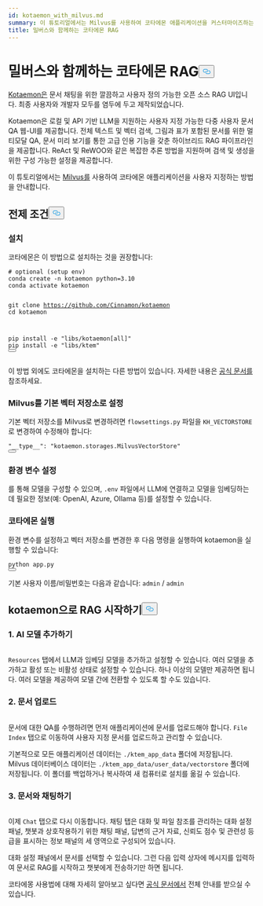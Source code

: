 ```yaml
---
id: kotaemon_with_milvus.md
summary: 이 튜토리얼에서는 Milvus를 사용하여 코타에몬 애플리케이션을 커스터마이즈하는 방법을 안내합니다.
title: 밀버스와 함께하는 코타에몬 RAG
---
```

<h1 id="Kotaemon-RAG-with-Milvus" class="common-anchor-header">밀버스와 함께하는 코타에몬 RAG<button data-href="#Kotaemon-RAG-with-Milvus" class="anchor-icon" translate="no">
      <svg translate="no"
        aria-hidden="true"
        focusable="false"
        height="20"
        version="1.1"
        viewBox="0 0 16 16"
        width="16"
      >
        <path
          fill="#0092E4"
          fill-rule="evenodd"
          d="M4 9h1v1H4c-1.5 0-3-1.69-3-3.5S2.55 3 4 3h4c1.45 0 3 1.69 3 3.5 0 1.41-.91 2.72-2 3.25V8.59c.58-.45 1-1.27 1-2.09C10 5.22 8.98 4 8 4H4c-.98 0-2 1.22-2 2.5S3 9 4 9zm9-3h-1v1h1c1 0 2 1.22 2 2.5S13.98 12 13 12H9c-.98 0-2-1.22-2-2.5 0-.83.42-1.64 1-2.09V6.25c-1.09.53-2 1.84-2 3.25C6 11.31 7.55 13 9 13h4c1.45 0 3-1.69 3-3.5S14.5 6 13 6z"
        ></path>
      </svg>
    </button></h1><p><a href="https://github.com/Cinnamon/kotaemon">Kotaemon은</a> 문서 채팅을 위한 깔끔하고 사용자 정의 가능한 오픈 소스 RAG UI입니다. 최종 사용자와 개발자 모두를 염두에 두고 제작되었습니다.</p>
<p>Kotaemon은 로컬 및 API 기반 LLM을 지원하는 사용자 지정 가능한 다중 사용자 문서 QA 웹-UI를 제공합니다. 전체 텍스트 및 벡터 검색, 그림과 표가 포함된 문서를 위한 멀티모달 QA, 문서 미리 보기를 통한 고급 인용 기능을 갖춘 하이브리드 RAG 파이프라인을 제공합니다. ReAct 및 ReWOO와 같은 복잡한 추론 방법을 지원하며 검색 및 생성을 위한 구성 가능한 설정을 제공합니다.</p>
<p>이 튜토리얼에서는 <a href="https://milvus.io/">Milvus를</a> 사용하여 코타에몬 애플리케이션을 사용자 지정하는 방법을 안내합니다.</p>
<h2 id="Prerequisites" class="common-anchor-header">전제 조건<button data-href="#Prerequisites" class="anchor-icon" translate="no">
      <svg translate="no"
        aria-hidden="true"
        focusable="false"
        height="20"
        version="1.1"
        viewBox="0 0 16 16"
        width="16"
      >
        <path
          fill="#0092E4"
          fill-rule="evenodd"
          d="M4 9h1v1H4c-1.5 0-3-1.69-3-3.5S2.55 3 4 3h4c1.45 0 3 1.69 3 3.5 0 1.41-.91 2.72-2 3.25V8.59c.58-.45 1-1.27 1-2.09C10 5.22 8.98 4 8 4H4c-.98 0-2 1.22-2 2.5S3 9 4 9zm9-3h-1v1h1c1 0 2 1.22 2 2.5S13.98 12 13 12H9c-.98 0-2-1.22-2-2.5 0-.83.42-1.64 1-2.09V6.25c-1.09.53-2 1.84-2 3.25C6 11.31 7.55 13 9 13h4c1.45 0 3-1.69 3-3.5S14.5 6 13 6z"
        ></path>
      </svg>
    </button></h2><h3 id="Installation" class="common-anchor-header">설치</h3><p>코타에몬은 이 방법으로 설치하는 것을 권장합니다:</p>
<pre><code translate="no" class="language-shell"><span class="hljs-comment"># optional (setup env)</span>
conda create -n kotaemon python=3.10
conda activate kotaemon

git <span class="hljs-built_in">clone</span> https://github.com/Cinnamon/kotaemon
<span class="hljs-built_in">cd</span> kotaemon

pip install -e <span class="hljs-string">&quot;libs/kotaemon[all]&quot;</span>
pip install -e <span class="hljs-string">&quot;libs/ktem&quot;</span>
<button class="copy-code-btn"></button></code></pre>
<p>이 방법 외에도 코타에몬을 설치하는 다른 방법이 있습니다. 자세한 내용은 <a href="https://github.com/Cinnamon/kotaemon?tab=readme-ov-file#installation">공식 문서를</a> 참조하세요.</p>
<h3 id="Set-Milvus-as-the-default-vector-storage" class="common-anchor-header">Milvus를 기본 벡터 저장소로 설정</h3><p>기본 벡터 저장소를 Milvus로 변경하려면 <code translate="no">flowsettings.py</code> 파일을 <code translate="no">KH_VECTORSTORE</code> 로 변경하여 수정해야 합니다:</p>
<pre><code translate="no" class="language-python"><span class="hljs-string">&quot;__type__&quot;</span>: <span class="hljs-string">&quot;kotaemon.storages.MilvusVectorStore&quot;</span>
<button class="copy-code-btn"></button></code></pre>
<h3 id="Set-Environment-Variables" class="common-anchor-header">환경 변수 설정</h3><p>를 통해 모델을 구성할 수 있으며, <code translate="no">.env</code> 파일에서 LLM에 연결하고 모델을 임베딩하는 데 필요한 정보(예: OpenAI, Azure, Ollama 등)를 설정할 수 있습니다.</p>
<h3 id="Run-Kotaemon" class="common-anchor-header">코타에몬 실행</h3><p>환경 변수를 설정하고 벡터 저장소를 변경한 후 다음 명령을 실행하여 kotaemon을 실행할 수 있습니다:</p>
<pre><code translate="no" class="language-shell">python app.py
<button class="copy-code-btn"></button></code></pre>
<p>기본 사용자 이름/비밀번호는 다음과 같습니다: <code translate="no">admin</code> / <code translate="no">admin</code></p>
<h2 id="Start-RAG-with-kotaemon" class="common-anchor-header">kotaemon으로 RAG 시작하기<button data-href="#Start-RAG-with-kotaemon" class="anchor-icon" translate="no">
      <svg translate="no"
        aria-hidden="true"
        focusable="false"
        height="20"
        version="1.1"
        viewBox="0 0 16 16"
        width="16"
      >
        <path
          fill="#0092E4"
          fill-rule="evenodd"
          d="M4 9h1v1H4c-1.5 0-3-1.69-3-3.5S2.55 3 4 3h4c1.45 0 3 1.69 3 3.5 0 1.41-.91 2.72-2 3.25V8.59c.58-.45 1-1.27 1-2.09C10 5.22 8.98 4 8 4H4c-.98 0-2 1.22-2 2.5S3 9 4 9zm9-3h-1v1h1c1 0 2 1.22 2 2.5S13.98 12 13 12H9c-.98 0-2-1.22-2-2.5 0-.83.42-1.64 1-2.09V6.25c-1.09.53-2 1.84-2 3.25C6 11.31 7.55 13 9 13h4c1.45 0 3-1.69 3-3.5S14.5 6 13 6z"
        ></path>
      </svg>
    </button></h2><h3 id="1-Add-your-AI-models" class="common-anchor-header">1. AI 모델 추가하기</h3><p>
  <span class="img-wrapper">
    <img translate="no" src="/docs/v2.4.x/assets/kotaemon_1.png" alt="" class="doc-image" id="" />
    <span></span>
  </span>
</p>
<p><code translate="no">Resources</code> 탭에서 LLM과 임베딩 모델을 추가하고 설정할 수 있습니다. 여러 모델을 추가하고 활성 또는 비활성 상태로 설정할 수 있습니다. 하나 이상의 모델만 제공하면 됩니다. 여러 모델을 제공하여 모델 간에 전환할 수 있도록 할 수도 있습니다.</p>
<h3 id="2-Upload-your-documents" class="common-anchor-header">2. 문서 업로드</h3><p>
  <span class="img-wrapper">
    <img translate="no" src="/docs/v2.4.x/assets/kotaemon_2.png" alt="" class="doc-image" id="" />
    <span></span>
  </span>
</p>
<p>문서에 대한 QA를 수행하려면 먼저 애플리케이션에 문서를 업로드해야 합니다. <code translate="no">File Index</code> 탭으로 이동하여 사용자 지정 문서를 업로드하고 관리할 수 있습니다.</p>
<p>기본적으로 모든 애플리케이션 데이터는 <code translate="no">./ktem_app_data</code> 폴더에 저장됩니다. Milvus 데이터베이스 데이터는 <code translate="no">./ktem_app_data/user_data/vectorstore</code> 폴더에 저장됩니다. 이 폴더를 백업하거나 복사하여 새 컴퓨터로 설치를 옮길 수 있습니다.</p>
<h3 id="3-Chat-with-your-documents" class="common-anchor-header">3. 문서와 채팅하기</h3><p>
  <span class="img-wrapper">
    <img translate="no" src="/docs/v2.4.x/assets/kotaemon_3.png" alt="" class="doc-image" id="" />
    <span></span>
  </span>
</p>
<p>이제 <code translate="no">Chat</code> 탭으로 다시 이동합니다. 채팅 탭은 대화 및 파일 참조를 관리하는 대화 설정 패널, 챗봇과 상호작용하기 위한 채팅 패널, 답변의 근거 자료, 신뢰도 점수 및 관련성 등급을 표시하는 정보 패널의 세 영역으로 구성되어 있습니다.</p>
<p>대화 설정 패널에서 문서를 선택할 수 있습니다. 그런 다음 입력 상자에 메시지를 입력하여 문서로 RAG를 시작하고 챗봇에게 전송하기만 하면 됩니다.</p>
<p>코타에몽 사용법에 대해 자세히 알아보고 싶다면 <a href="https://cinnamon.github.io/kotaemon/usage/">공식 문서에서</a> 전체 안내를 받으실 수 있습니다.</p>
